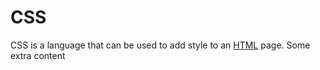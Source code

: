 # CSS

CSS is a language that can be used to add style to an [HTML](/wiki/HTML) page. Some extra content
